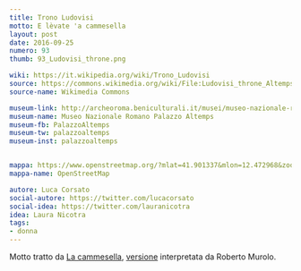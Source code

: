 ```yaml
---
title: Trono Ludovisi
motto: E lèvate 'a cammesella
layout: post
date: 2016-09-25
numero: 93
thumb: 93_Ludovisi_throne.png

wiki: https://it.wikipedia.org/wiki/Trono_Ludovisi
source: https://commons.wikimedia.org/wiki/File:Ludovisi_throne_Altemps_Inv8570.jpg
source-name: Wikimedia Commons

museum-link: http://archeoroma.beniculturali.it/musei/museo-nazionale-romano-palazzo-altemps
museum-name: Museo Nazionale Romano Palazzo Altemps
museum-fb: PalazzoAltemps
museum-tw: palazzoaltemps
museum-inst: palazzoaltemps


mappa: https://www.openstreetmap.org/?mlat=41.901337&mlon=12.472968&zoom=15#map=15/41.9013/12.4730
mappa-name: OpenStreetMap

autore: Luca Corsato
social-autore: https://twitter.com/lucacorsato
social-idea: https://twitter.com/lauranicotra
idea: Laura Nicotra
tags:
- donna
---
```


Motto tratto da [La cammesella](https://nap.wikipedia.org/wiki/La_cammesella), [versione](https://www.youtube.com/embed/0ByGjRaxxj8) interpretata da Roberto Murolo.
